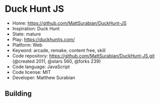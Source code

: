 # Duck Hunt JS

- Home: https://github.com/MattSurabian/DuckHunt-JS
- Inspiration: Duck Hunt
- State: mature
- Play: https://duckhuntjs.com/
- Platform: Web
- Keyword: arcade, remake, content free, skill
- Code repository: https://github.com/MattSurabian/DuckHunt-JS.git (@created 2011, @stars 560, @forks 239)
- Code language: JavaScript
- Code license: MIT
- Developer: Matthew Surabian

## Building
